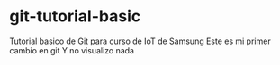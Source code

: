 # git-tutorial-basic
Tutorial basico de Git para curso de IoT de Samsung
Este es mi primer cambio en git
Y no visualizo nada



